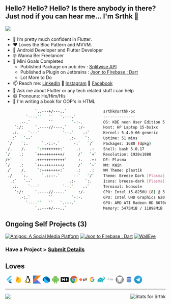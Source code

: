 ## Hello? Hello? Hello? Is there anybody in there? Just nod if you can hear me... I'm Srthk 👋

 ![](https://komarev.com/ghpvc/?username=srthkpthk&style=flat-square&color=blue&label=Welcomes)
 
- 🌱 I’m pretty much confident in Flutter.
- ♥️ Loves the Bloc Pattern and MVVM.
- 🤔 Android Developer and Flutter Developer
- 🤓 Wanna Be: Freelancer
- 🎯 Mini Goals Completed 
  - Published Package on pub.dev : [Splitwise API](https://pub.dev/packages/splitwise_api)
  - Published a Plugin on Jetbrains : [Json to Firebase : Dart](https://plugins.jetbrains.com/plugin/14870-json-to-firebase--dart)
  - Lot More to Do 
- 📫 Reach me: [LinkedIn](https://www.linkedin.com/in/srthk-pthk-7a673a170/) 🔺 [Instagram](https://www.instagram.com/mr_insomaniac/) 🔺 [Facebook](https://www.facebook.com/srthkpthk) 
- 💬 Ask me about Flutter or any tech related stuff i can help
- 😄 Pronouns: He/Him/His
- 🤫 I'm writing a book for OOP's in HTML
```bash 
             `..---+/---..`                srthk@srthk-pc 
         `---.``   ``   `.---.`            -------------- 
      .--.`        ``        `-:-.         OS: KDE neon User Edition 5.21 x86_64 
    `:/:     `.----//----.`     :/-        Host: HP Laptop 15-bs1xx 
   .:.    `---`          `--.`    .:`      Kernel: 5.4.0-66-generic 
  .:`   `--`                .:-    `:.     Uptime: 51 mins 
 `/    `:.      `.-::-.`      -:`   `/`    Packages: 1680 (dpkg) 
 /.    /.     `:++++++++:`     .:    .:    Shell: bash 5.0.17 
`/    .:     `+++++++++++/      /`   `+`   Resolution: 1920x1080 
/+`   --     .++++++++++++`     :.   .+:   DE: Plasma 
`/    .:     `+++++++++++/      /`   `+`   WM: KWin 
 /`    /.     `:++++++++:`     .:    .:    WM Theme: plastik 
 ./    `:.      `.:::-.`      -:`   `/`    Theme: Breeze Dark [Plasma], Breeze [GTK2/3] 
  .:`   `--`                .:-    `:.     Icons: breeze-dark [Plasma], breeze-dark [GTK2/3] 
   .:.    `---`          `--.`    .:`      Terminal: konsole 
    `:/:     `.----//----.`     :/-        CPU: Intel i5-8250U (8) @ 3.400GHz 
      .-:.`        ``        `-:-.         GPU: Intel UHD Graphics 620 
         `---.``   ``   `.---.`            GPU: AMD ATI Radeon HD 8670A/8670M/8690M / R5 M330 / M430 / Radeon 520 Mobile 
             `..---+/---..`                Memory: 5475MiB / 11898MiB 

```

## Ongoing Self Projects (3)
[![Amigos: A Social Media Platform](https://github-readme-stats.vercel.app/api/pin/?username=srthkpthk&repo=amigos)](https://github.com/srthkpthk/amigos)
[![Json to Firebase : Dart](https://github-readme-stats.vercel.app/api/pin/?username=srthkpthk&repo=json2firebase)](https://github.com/srthkpthk/json2firebase)
[![WallEye](https://github-readme-stats.vercel.app/api/pin/?username=srthkpthk&repo=walleye)](https://github.com/srthkpthk/walleye)

### Have a Project  >  [Submit Details](https://mail.google.com/mail/u/0/?view=cm&fs=1&to=srthk.pthk4@gmail.com&su=Hello%20Srthk%20i%20have%20an%20astonishing%20project%20named%20%20-%3E&cc=sarthakforupwork@gmail.com&tf=1)
## Loves 
<code><img height="25" src="https://raw.githubusercontent.com/github/explore/80688e429a7d4ef2fca1e82350fe8e3517d3494d/topics/flutter/flutter.png"></code>
<code><img height="25" src="https://raw.githubusercontent.com/github/explore/80688e429a7d4ef2fca1e82350fe8e3517d3494d/topics/firebase/firebase.png"></code>
<code><img height="25" src="https://raw.githubusercontent.com/github/explore/80688e429a7d4ef2fca1e82350fe8e3517d3494d/topics/linux/linux.png"></code>
<code><img height="25" src="https://raw.githubusercontent.com/github/explore/80688e429a7d4ef2fca1e82350fe8e3517d3494d/topics/kotlin/kotlin.png"></code>
<code><img height="25" src="https://raw.githubusercontent.com/github/explore/80688e429a7d4ef2fca1e82350fe8e3517d3494d/topics/dart/dart.png"></code>
<code><img height="25" src="https://raw.githubusercontent.com/github/explore/80688e429a7d4ef2fca1e82350fe8e3517d3494d/topics/android/android.png"></code>
<code><img height="25" src="https://raw.githubusercontent.com/github/explore/80688e429a7d4ef2fca1e82350fe8e3517d3494d/topics/markdown/markdown.png"></code>
<code><img height="25" src="https://raw.githubusercontent.com/github/explore/80688e429a7d4ef2fca1e82350fe8e3517d3494d/topics/chrome/chrome.png"></code>
<code><img height="25" src="https://raw.githubusercontent.com/github/explore/80688e429a7d4ef2fca1e82350fe8e3517d3494d/topics/git/git.png"></code>
<code><img height="25" src="https://raw.githubusercontent.com/github/explore/80688e429a7d4ef2fca1e82350fe8e3517d3494d/topics/google/google.png"></code>
<code><img height="25" src="https://raw.githubusercontent.com/github/explore/59009b1589a883459c0ae19044e3e7e3ec0c4e0a/topics/gradle/gradle.png"></code>
<code><img height="25" src="https://raw.githubusercontent.com/github/explore/80688e429a7d4ef2fca1e82350fe8e3517d3494d/topics/java/java.png"></code>
<code><img height="25" src="https://raw.githubusercontent.com/github/explore/80688e429a7d4ef2fca1e82350fe8e3517d3494d/topics/material-design/material-design.png"></code>
<code><img height="25" src="https://raw.githubusercontent.com/github/explore/80688e429a7d4ef2fca1e82350fe8e3517d3494d/topics/sql/sql.png"></code>
<code><img height="25" src="https://raw.githubusercontent.com/github/explore/80688e429a7d4ef2fca1e82350fe8e3517d3494d/topics/telegram/telegram.png"></code>

<hr>
<img align="left" src="https://github-readme-stats.vercel.app/api?username=srthkpthk&title_color=fff&text_color=9f9f9f&bg_color=151515" />
<img align="right" src="https://github-readme-stats.vercel.app/api/top-langs/?username=iampawan&theme=dark" alt="Stats for Srthk"/>
